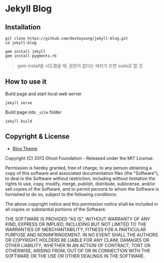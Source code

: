# Jekyll Blog

## Installation

    git clone https://github.com/devSoyoung/jekyll-blog.git
    cd jekyll-blog
    
    gem install jekyll
    gem install pygments.rb
    
> gem install을 시도했을 때, 권한이 없다는 에러가 뜨면 sudo로 할 것

## How to use it

Build page and start local web server

    jekyll serve

Build page into `_site` folder

    jekyll build

## Copyright & License

* [Blog Theme](https://github.com/rosario/kasper)

Copyright (C) 2013 Ghost Foundation - Released under the MIT License.

Permission is hereby granted, free of charge, to any person obtaining a copy of this software and associated documentation files (the "Software"), to deal in the Software without restriction, including without limitation the rights to use, copy, modify, merge, publish, distribute, sublicense, and/or sell copies of the Software, and to permit persons to whom the Software is furnished to do so, subject to the following conditions:

The above copyright notice and this permission notice shall be included in all copies or substantial portions of the Software.

THE SOFTWARE IS PROVIDED "AS IS", WITHOUT WARRANTY OF ANY KIND, EXPRESS OR IMPLIED, INCLUDING BUT NOT LIMITED TO THE WARRANTIES OF MERCHANTABILITY, FITNESS FOR A PARTICULAR PURPOSE AND
NONINFRINGEMENT. IN NO EVENT SHALL THE AUTHORS OR COPYRIGHT HOLDERS BE LIABLE FOR ANY CLAIM, DAMAGES OR OTHER LIABILITY, WHETHER IN AN ACTION OF CONTRACT, TORT OR OTHERWISE, ARISING FROM, OUT OF OR IN CONNECTION WITH THE SOFTWARE OR THE USE OR OTHER DEALINGS IN THE SOFTWARE.
